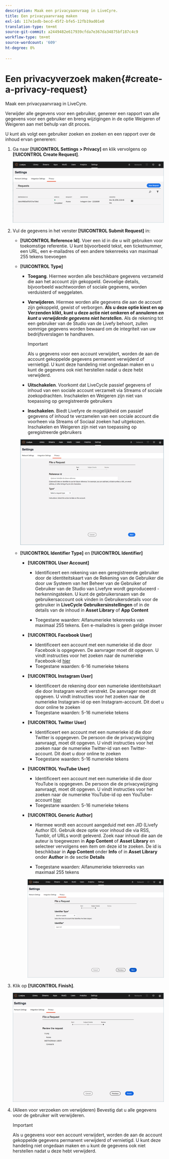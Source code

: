 ```yaml
---
description: Maak een privacyaanvraag in LiveCyre.
title: Een privacyaanvraag maken
exl-id: 117e1edb-becd-45f2-bfe5-12fb19ad01e0
translation-type: tm+mt
source-git-commit: a2449482e617939cfda7e367da34875bf187c4c9
workflow-type: tm+mt
source-wordcount: '609'
ht-degree: 0%

---
```


# Een privacyverzoek maken{#create-a-privacy-request}

Maak een privacyaanvraag in LiveCyre.

Verwijder alle gegevens voor een gebruiker, genereer een rapport van alle gegevens voor een gebruiker en breng wijzigingen in de optie Weigeren of Weigeren aan met behulp van dit proces.

U kunt als volgt een gebruiker zoeken en zoeken en een rapport over de inhoud ervan genereren:

1. Ga naar **[!UICONTROL Settings > Privacy]** en klik vervolgens op **[!UICONTROL Create Request]**.

   ![](assets/privacypage1.png)

1. Vul de gegevens in het venster **[!UICONTROL Submit Request]** in:

   * **[!UICONTROL Reference Id]**. Voer een id in die u wilt gebruiken voor toekomstige referentie. U kunt bijvoorbeeld tekst, een ticketnummer, een URL, een e-mailadres of een andere tekenreeks van maximaal 255 tekens toevoegen
   * **[!UICONTROL Type]**

      * **Toegang**. Hiermee worden alle beschikbare gegevens verzameld die aan het account zijn gekoppeld. Gevoelige details, bijvoorbeeld wachtwoorden of sociale gegevens, worden verduisterd of weggelaten.

      * **Verwijderen**. Hiermee worden alle gegevens die aan de account zijn gekoppeld, gewist of verborgen. **Als u deze optie kiest en op Verzenden klikt, kunt u deze actie niet omkeren of annuleren  *en kunt u verwijderde gegevens niet herstellen.*** Als de rekening tot een gebruiker van de Studio van de Livefy behoort, zullen sommige gegevens worden bewaard om de integriteit van uw bedrijfsverslagen te handhaven.

         >[!IMPORTANT]
         >
         >Als u gegevens voor een account verwijdert, worden de aan de account gekoppelde gegevens permanent verwijderd of vernietigd. U kunt deze handeling niet ongedaan maken en u kunt de gegevens ook niet herstellen nadat u deze hebt verwijderd.

      * **Uitschakelen**. Voorkomt dat LiveCycle passief gegevens of inhoud van een sociale account verzamelt via Streams of sociale zoekopdrachten. Inschakelen en Weigeren zijn niet van toepassing op geregistreerde gebruikers
      * **Inschakelen**. Biedt Livefyre de mogelijkheid om passief gegevens of inhoud te verzamelen van een sociale account die voorheen via Streams of Sociaal zoeken had uitgekozen. Inschakelen en Weigeren zijn niet van toepassing op geregistreerde gebruikers

      ![](assets/privacypage2.png)

   * **[!UICONTROL Identifier Type]** en  **[!UICONTROL Identifier]**

      * **[!UICONTROL User Account]**

         * Identificeert een rekening van een geregistreerde gebruiker door de identiteitskaart van de Rekening van de Gebruiker die door uw Systeem van het Beheer van de Gebruiker of Gebruiker van de Studio van Livefyre wordt geproduceerd - herkenningsteken. U kunt de gebruikersnaam van de gebruikersaccount ook vinden in Gebruikersdetails voor de gebruiker in **LiveCycle** **Gebruikersinstellingen** of in de details van de inhoud in **Asset Library** of **App Content**

         * Toegestane waarden: Alfanumerieke tekenreeks van maximaal 255 tekens. Een e-mailadres is geen geldige invoer
      * **[!UICONTROL Facebook User]**

         * Identificeert een account met een numerieke id die door Facebook is opgegeven. De aanvrager moet dit opgeven. U vindt instructies voor het zoeken naar de numerieke Facebook-id [hier](https://www.facebook.com/help/1397933243846983?helpref=faq_content)
         * Toegestane waarden: 6-16 numerieke tekens
      * **[!UICONTROL Instagram User]**

         * Identificeert de rekening door een numerieke identiteitskaart die door Instagram wordt verstrekt. De aanvrager moet dit opgeven. U vindt instructies voor het zoeken naar de numerieke Instagram-id op een Instagram-account. Dit doet u door online te zoeken
         * Toegestane waarden: 5-16 numerieke tekens
      * **[!UICONTROL Twitter User]**

         * Identificeert een account met een numerieke id die door Twitter is opgegeven. De persoon die de privacywijziging aanvraagt, moet dit opgeven. U vindt instructies voor het zoeken naar de numerieke Twitter-id van een Twitter-account. Dit doet u door online te zoeken
         * Toegestane waarden: 5-16 numerieke tekens
      * **[!UICONTROL YouTube User]**

         * Identificeert een account met een numerieke id die door YouTube is opgegeven. De persoon die de privacywijziging aanvraagt, moet dit opgeven. U vindt instructies voor het zoeken naar de numerieke YouTube-id op een YouTube-account [hier](https://support.google.com/youtube/answer/3250431?hl=en)
         * Toegestane waarden: 5-16 numerieke tekens
      * **[!UICONTROL Generic Author]**

         * Hiermee wordt een account aangeduid met een JID (Livefy Author ID). Gebruik deze optie voor inhoud die via RSS, Tumblr, of URLs wordt geleverd. Zoek naar inhoud die aan de auteur is toegewezen in **App Content** of **Asset Library** en selecteer vervolgens een item om deze id te zoeken. De id is beschikbaar in **App Content** onder **Info** of in **Asset Library** onder **Author** in de sectie **Details**

         * Toegestane waarden: Alfanumerieke tekenreeks van maximaal 255 tekens

         ![](assets/privacypage3.png)








1. Klik op **[!UICONTROL Finish]**.

   ![](assets/privacypage4.png)

1. (Alleen voor verzoeken om verwijderen) Bevestig dat u alle gegevens voor de gebruiker wilt verwijderen.

   >[!IMPORTANT]
   >
   >Als u gegevens voor een account verwijdert, worden de aan de account gekoppelde gegevens permanent verwijderd of vernietigd. U kunt deze handeling niet ongedaan maken en u kunt de gegevens ook niet herstellen nadat u deze hebt verwijderd.
